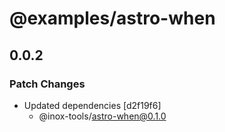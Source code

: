 # @examples/astro-when

## 0.0.2

### Patch Changes

- Updated dependencies [d2f19f6]
  - @inox-tools/astro-when@0.1.0
